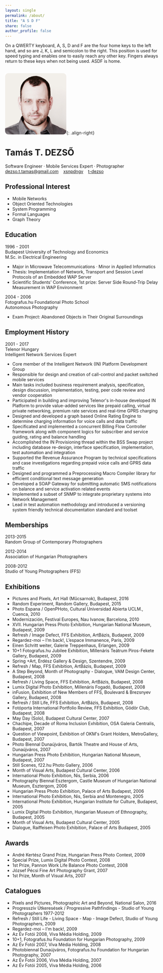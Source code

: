 ```yaml
---
layout: single
permalink: /about/
title: "A S D F"
share: false
author_profile: false
---
```


On a QWERTY keyboard, A, S, D and F are the four home keys to the left hand, and so are J, K, L and semicolon to the right. This position is used for speed typing and enables one to easily reach any other key. Fingers always return to these keys when not being used. ASDF is home.<BR><BR>


![image-right](/assets/photos/dtt.png){: .align-right}

# Tamás T. DEZSŐ

Software Engineer · Mobile Services Expert · Photographer  
<a href="mailto:dezso.t.tamas@gmail.com"><i class="fa fa-envelope-square"></i> dezso.t.tamas@gmail.com</a>&nbsp;&nbsp;&nbsp;
<a href="http://github.com/xsnpdngv"><i class="fa fa-github-square"></i> xsnpdngv</a>&nbsp;&nbsp;&nbsp;
<a href="http://linkedin.com/in/t-dezso"><i class="fa fa-linkedin-square"></i> t-dezso</a>

## Professional Interest

- Mobile Networks
- Object Oriented Technologies
- System Programming
- Formal Languages
- Graph Theory


## Education

1996 - 2001  
Budapest University of Technology and Economics  
M.Sc. in Electrical Engineering  
- Major in Microwave Telecommunications · Minor in Applied Informatics
- Thesis: Implementation of Network, Transport and Session Level Protocols of an Embedded WAP Server
- Scientific Students' Conference, 1st prize: Server Side Round-Trip Delay Measurement in WAP Environment

2004 - 2006  
Fotografus.hu Foundational Photo School  
Autonomous Photography  
- Exam Project: Abandoned Objects in Their Original Surroundings

## Employment History

2001 - 2017  
Telenor Hungary  
Intelligent Network Services Expert

- Core member of the Intelligent Network (IN) Platform Development Group
- Responsible for design and creation of call-control and packet switched mobile services
- Main tasks included business requirement analysis, specification, design discussion, implementation, testing, peer code review and vendor cooperation
- Participated in building and improving Telenor's in-house developed IN Platform to provide value-added services like prepaid calling, virtual private networking, premium rate services and real-time GPRS charging
- Designed and developed a graph based Online Rating Engine to determine charging information for voice calls and data traffic
- Specificated and implemented a concurrent Billing Flow Controller framework along with component logics for subscriber and service guiding, rating and balance handling
- Accomplished the IN Provisioning thread within the BSS Swap project including database re-design, interface specification, implementation, test automation and integration
- Supported the Revenue Assurance Program by technical specifications and case investigations regarding prepaid voice calls and GPRS data traffic
- Designed and programmed a Preprocessing Macro Compiler library for efficient conditional text message generation
- Developed a SOAP Gateway for submitting automatic SMS notifications on balance and service activation related events
- Implemented a subset of SNMP to integrate proprietary systems into Network Management
- Lead in test automation methodology and introduced a versioning system friendly technical documentation standard and toolset

## Memberships

2013-2015  
Random Group of Contemporary Photographers

2012-2014  
Association of Hungarian Photographers

2008-2012  
Studio of Young Photographers (FFS)

## Exhibitions

- Pictures and Pixels, Art Hall (Műcsarnok), Budapest, 2016
- Random Experiment, Random Gallery, Budapest, 2015
- Photo Espana / OpenPHoto, Cultural Universidad Abierta UCLM., Cuenca, 2010
- Modernización, Festival Europes, Nau Ivanow, Barcelona, 2010
- XVII. Hungarian Press Photo Exhibition, Hungarian National Museum, Budapest, 2009
- Refresh / Image Defect, FFS Exhibition, ArtBázis, Budapest, 2009
- Regardez-moi – I’m back!, L’espace Immanence, Paris, 2009
- Einen Schritt weiter, Galerie Treppenhaus, Erlangen, 2009
- 10+1 Fotografus.hu Jubilee Exhibition, Millenáris Teátrum Piros-Fekete Gallery, Budapest, 2009
- Spring +Art, Erdész Gallery & Design, Szentendre, 2009
- Refresh / Map, FFS Exhibition, ArtBázis, Budapest, 2009
- A Step Beyond, Month of Photography - Dialogue, VAM Design Center, Budapest, 2008
- Refresh / Living Space, FFS Exhibition, ArtBázis, Budapest, 2008
- Lumix Digital Photo Exhibition, Millenáris Fogadó, Budapest, 2008
- inFusion, Exhibition of New Members of FFS, Boulevard & Brezsnyev Gallery, Budapest, 2008
- Refresh / Still Life, FFS Exhibition, ArtBázis, Budapest, 2008
- Fotóporta International Portfolio Review, FFS Exhibition, Gödör Club, Budapest, 2008
- May Day (Solo), Budapest Cultural Center, 2007
- Chachipe, Decade of Roma Inclusion Exhibition, OSA Galeria Centralis, Budapest, 2007
- Question of Viewpoint, Exhibition of OKM's Grant Holders, MetroGallery, Budapest, 2007
- Photo Biennal Dunaújváros, Bartók Theatre and House of Arts, Dunaújváros, 2007
- Hungarian Press Photo Exhibition, Hungarian National Museum, Budapest, 2007
- Still Scenes, f22.hu Photo Gallery, 2006
- Month of Visual Arts, Budapest Cultural Center, 2006
- International Photo Exhibition, Nis, Serbia, 2006
- Photography Biennal Esztergom, Castle Museum of Hungarian National Museum, Esztergom, 2006
- Hungarian Press Photo Exhibition, Palace of Arts Budapest, 2006
- International Photo Exhibition, Nis, Serbia and Montenegro, 2005
- International Photo Exhibition, Hungarian Institute for Culture, Budapest, 2005
- Lumix Digital Photo Exhibition, Hungarian Museum of Ethnography, Budapest, 2005
- Month of Visual Arts, Budapest Cultural Center, 2005
- Dialogue, Raiffeisen Photo Exhibition, Palace of Arts Budapest, 2005

## Awards

- André Kertész Grand Prize, Hungarian Press Photo Contest, 2009
- Special Prize, Lumix Digital Photo Contest, 2008
- 1st Prize, Pannon Work Life Balance Photo Contest, 2008
- József Pécsi Fine Art Photography Grant, 2007
- 1st Prize, Month of Visual Arts, 2007

## Catalogues

- Pixels and Pictures, Photographic Art and Beyond, National Salon, 2016
- Progresszív Útkeresések / Progressive Pathfindings - Studio of Young Photographers 1977-2012
- Refresh / Still Life - Living Space - Map - Image Defect, Studio of Young Photographers, 2009
- Regardez-moi – I'm back!, 2009
- Az Év Fotói 2008, Viva Média Holding, 2009
- 10+1, Fotografus.hu Foundation for Hungarian Photography, 2009
- Az Év Fotói 2007, Viva Média Holding, 2008
- Photobiennal Dunaújváros, Fotografus.hu Foundation for Hungarian Photography, 2007
- Az Év Fotói 2006, Viva Média Holding, 2007
- Az Év Fotói 2005, Viva Média Holding, 2006


